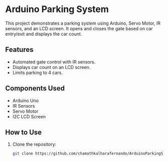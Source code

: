 # Arduino Parking System

This project demonstrates a parking system using Arduino, Servo Motor, IR sensors, and an LCD screen. It opens and closes the gate based on car entry/exit and displays the car count.

## Features
- Automated gate control with IR sensors.
- Displays car count on an LCD screen.
- Limits parking to 4 cars.

## Components Used
- Arduino Uno
- IR Sensors
- Servo Motor
- I2C LCD Screen

## How to Use
1. Clone the repository:
   ```bash
   git clone https://github.com/chamathkalharafernando/ArduinoParkingSystem.git
